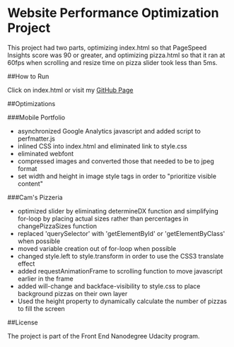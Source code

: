 # Website Performance Optimization Project

This project had two parts, optimizing index.html so that PageSpeed Insights score was 90 or greater, and optimizing pizza.html so that it ran at 60fps when scrolling and resize time on pizza slider took less than 5ms.

##How to Run

Click on index.html or visit my [GitHub Page](https://alyebea.github.io/frontend-nanodegree-mobile-portfolio/)

##Optimizations

###Mobile Portfolio

* asynchronized Google Analytics javascript and added script to perfmatter.js
* inlined CSS into index.html and eliminated link to style.css
* eliminated webfont
* compressed images and converted those that needed to be to jpeg format
* set width and height in image style tags in order to "prioritize visible content"

###Cam's Pizzeria

* optimized slider by eliminating determineDX function and simplifying for-loop by placing actual sizes rather than percentages in changePizzaSizes function
* replaced 'querySelector' with 'getElementById' or 'getElementByClass' when possible
* moved variable creation out of for-loop when possible
* changed style.left to style.transform in order to use the CSS3 translate effect
* added requestAnimationFrame to scrolling function to move javascript earlier in the frame
* added will-change and backface-visibility to style.css to place background pizzas on their own layer
* Used the height property to dynamically calculate the number of pizzas to fill the screen

##License

The project is part of the Front End Nanodegree Udacity program.
